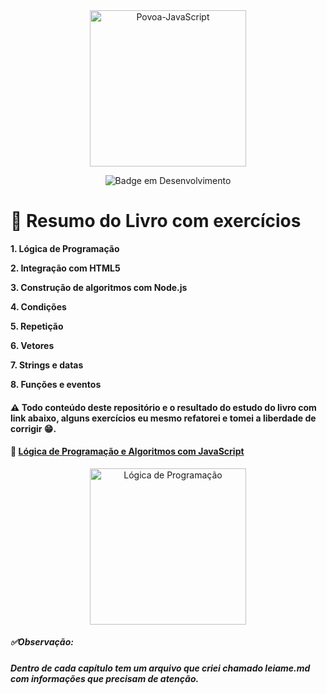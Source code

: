 <div align="center">
<img align="center" alt="Povoa-JavaScript" height="250" width="250" src="https://cdn.jsdelivr.net/gh/devicons/devicon@latest/icons/javascript/javascript-original.svg"/>


![Badge em Desenvolvimento](http://img.shields.io/static/v1?label=STATUS&message=EM%20DESENVOLVIMENTO&color=GREEN&style=for-the-badge)
</div>






# :bookmark_tabs: Resumo do Livro com exercícios 

**1. Lógica de Programação**

**2. Integração com HTML5**

**3. Construção de algoritmos com Node.js**

**4. Condições**

**5. Repetição**

**6. Vetores**

**7. Strings e datas**

**8. Funções e eventos**



#### :warning: Todo conteúdo deste repositório e o resultado do estudo do livro com link abaixo, alguns exercícios eu mesmo refatorei e tomei a liberdade de corrigir 😁.

#### :link: [Lógica de Programação e Algoritmos com JavaScript](https://www.amazon.com.br/L%C3%B3gica-Programa%C3%A7%C3%A3o-Algoritmos-com-JavaScript/dp/6586057906)

<div align="center"><img align="center" alt="Lógica de Programação" width="250" heigth="300" src="https://m.media-amazon.com/images/I/71X7hMhMEUL._SL1500_.jpg"/></div>



##### :white_check_mark:Observação: ​

**_Dentro de cada capítulo tem um arquivo que criei chamado leiame.md com informações que precisam de atenção._**

